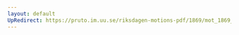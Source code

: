 ```yaml
---
layout: default
UpRedirect: https://pruto.im.uu.se/riksdagen-motions-pdf/1869/mot_1869__ak__343/mot_1869__ak__343-002.pdf
---
```

